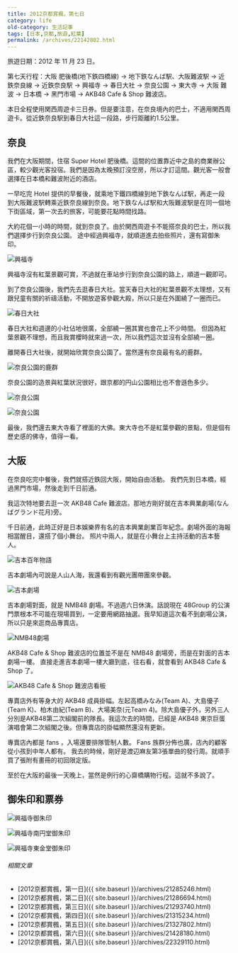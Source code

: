 ```yaml
---
title: 2012京都賞楓，第七日
category: life
old-category: 生活記事
tags: [日本,京都,旅遊,紅葉]
permalink: /archives/22142802.html
---
```


旅遊日期：2012 年 11 月 23 日。

第七天行程：大阪 肥後橋(地下鉄四橋線) -> 地下鉄なんば駅、大阪難波駅 -> 近鉄奈良線 -> 近鉄奈良駅 -> 興福寺 -> 春日大社 -> 奈良公園 -> 東大寺 -> 大阪 難波 -> 日本橋 -> 黑門市場 -> AKB48 Cafe & Shop 難波店。

本日全程使用関西周遊卡三日券。但是要注意，在奈良境內的巴士，不適用関西周遊卡。從近鉄奈良駅到春日大社這一段路，步行距離約1.5公里。

<!--more-->

## 奈良

我們在大阪期間，住宿 Super Hotel 肥後橋。這間的位置靠近中之島的商業辦公區，較少觀光客投宿。我們是因為太晚預訂沒空房，所以才訂這間。觀光客一般會選擇在日本橋和難波附近的酒店。

一早吃完 Hotel 提供的早餐後，就乘地下鐵四橋線到地下鉄なんば駅，再走一段到大阪難波駅轉乘近鉄奈良線到奈良。地下鉄なんば駅和大阪難波駅是在同一個地下街區域，第一次去的旅客，可能要花點時間找路。

大約花個一小時的時間，就到奈良了。由於関西周遊卡不能搭奈良的巴士，所以我們選擇步行到奈良公園。
途中經過興福寺，就順道進去拍些照片，還有寫御朱印。

![興福寺](https://i.imgur.com/qCcgjn7.jpg)

興福寺沒有紅葉景觀可賞，不過就在車站步行到奈良公園的路上，順道一觀即可。

到了奈良公園後，我們先去逛春日大社。當天春日大社的紅葉景觀不太理想，又有跟兒童有關的祈禱活動，不開放遊客參觀大殿，所以只是在外圍繞了一圈而已。

![春日大社](https://i.imgur.com/wrovIDr.jpg)

春日大社和週邊的小社佔地很廣，全部繞一圈其實也會花上不少時間。
但因為紅葉景觀不理想，而且我賞櫻時就來過一次，所以我們這次並沒有全部繞一圈。

離開春日大社後，就開始欣賞奈良公園了。當然還有奈良最有名的鹿群。

![奈良公園的鹿群](https://i.imgur.com/hk4juzP.jpg)

奈良公園的造景與紅葉狀況很好，跟京都的円山公園相比也不會遜色多少。

![奈良公園](https://i.imgur.com/lqKLv9H.jpg)

![奈良公園](https://i.imgur.com/0D1C5Rb.jpg)

最後，我們還去東大寺看了裡面的大佛。東大寺也不是紅葉參觀的景點，但是個有歷史感的佛寺，值得一看。

## 大阪

在奈良吃完中餐後，我們就搭近鉄回大阪，開始自由活動。
我們先到日本橋，經過黑門市場，然後走到千日前通。

我這次特地要去逛一次 AKB48 Cafe 難波店。那地方剛好就在吉本興業劇場(なんばグランド花月)旁。

千日前通，此時正好是日本娛樂界有名的吉本興業創業百年紀念。劇場外面的海報相當醒目，還搭了個小舞台。
照片中兩人，就是在小舞台上主持活動的吉本藝人。

![吉本百年物語](https://i.imgur.com/vsxM3Fj.jpg)

吉本劇場內可說是人山人海，我還看到有觀光團帶團來參觀。

![吉本劇場](https://i.imgur.com/wBfmSap.jpg)

吉本劇場對面，就是 NMB48 劇場。不過週六日休演。話說現在 48Group 的公演門票根本不可能在現場買到，一定要用網路抽選。我早知道這次看不到劇場公演，所以只是來逛商品專賣店。

![NMB48劇場](https://i.imgur.com/h9WecbQ.jpg)

AKB48 Cafe & Shop 難波店的位置並不是在 NMB48 劇場旁，而是在對面的吉本劇場一樓。
直接走進吉本劇場一樓大廳到底，往右看，就會看到 AKB48 Cafe & Shop 了。

![AKB48 Cafe & Shop 難波店看板](https://i.imgur.com/Qw6Lrab.jpg)

專賣店外有等身大的 AKB48 成員掛幅。左起高橋みなみ(Team A)、大島優子(Team K)、柏木由紀(Team B)、大場美奈(元Team 4)。除大島優子外，另外三人分別是AKB48第二次組閣前的隊長。我這次去的時間，已經是 AKB48 東京巨蛋演唱會第二次組閣之後。但專賣店的掛幅顯然還沒有更新。

專賣店內都是 fans ，入場還要排隊管制人數。 Fans 族群分佈也廣，店內的顧客從小孩到中年人都有。
我去的時候，剛好是渡辺麻友第3張單曲的發行周。就順手買了張附有畫冊的初回限定版。

至於在大阪的最後一天晚上，當然是例行的心齋橋購物行程。這就不多說了。

## 御朱印和票券

![興福寺御朱印](https://i.imgur.com/0Fh7MIp.jpg)

![興福寺南円堂御朱印](https://i.imgur.com/37olYGm.jpg)

![興福寺東金堂御朱印](https://i.imgur.com/feVW3OZ.jpg)

###### 相關文章

* [2012京都賞楓，第一日]({{ site.baseurl }}/archives/21285246.html)
* [2012京都賞楓，第二日]({{ site.baseurl }}/archives/21286694.html)
* [2012京都賞楓，第三日]({{ site.baseurl }}/archives/21293740.html)
* [2012京都賞楓，第四日]({{ site.baseurl }}/archives/21315234.html)
* [2012京都賞楓，第五日]({{ site.baseurl }}/archives/21327802.html)
* [2012京都賞楓，第六日]({{ site.baseurl }}/archives/21428180.html)
* [2012京都賞楓，第八日]({{ site.baseurl }}/archives/22329110.html)
